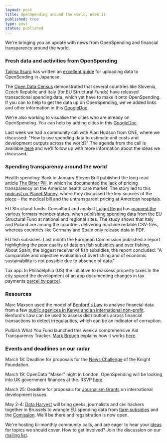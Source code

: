 ```yaml
---
layout: post
title: OpenSpending around the world, Week 11
published: true
type: post
status: published
---
```


We're bringing you an update with news from OpenSpending and financial transparency around the world.

### Fresh data and activities from OpenSpending 
[Tajima Itsuro](https://twitter.com/niryuu) has written an [excellent guide](http://qiita.com/items/4adb658c627d2e6d48e4) for uploading data to OpenSending in Japanese.

The [Open Data Census](http://census.okfn.org/) demonstrated that several countries like Slovenia, Czech Republic and Italy (for EU Structural Funds) have released transactional spending data, which yet have to make it onto OpenSpending. If you can to help to get the data up on OpenSpending, we've added links and other information in this [GoogleDoc](https://docs.google.com/spreadsheet/ccc?key=0AvdkMlz2NopEdElqWTBJS0Q1Q083VlI3YUFLTl9OY0E&usp=sharing).  

We're also working to visualise the cities who are already on OpenSpending. You can help by adding cities in this [GoogleDoc](https://docs.google.com/spreadsheet/ccc?key=0AqR8dXc6Ji4JdHZZNUpWQ2paY3FfYTdFNXkxZXZDTWc#gid=0).

Last week we had a community call with Alan Hudson from ONE, where we discussed: "How to use spending data to estimate unit costs and development outputs across the world?"
The agenda from the call is available [here](http://wdmmg.okfnpad.org/22?) and we'll follow up with more information about the ideas we discussed.

### Spending transparency around the world
Health spending: Back in January Steven Brill published the long read article [The Bitter Pill](http://www.time.com/time/magazine/article/0,9171,2136864,00.html), in which he documented the lack of pricing transparency on the American health care market. The story led to this [podcast on Planet Money](http://www.npr.org/blogs/money/2013/02/26/172996963/episode-439-the-mysterious-power-of-a-hospital-bill), where they discussed the key sources of the piece - the medical bill and the untransparent pricing at American hospitals.

EU Structural funds: Consultant and analyst [Luiggi Reggi](http://www.luigireggi.eu/) has [mapped the various formats member states](http://www.luigireggi.eu/Innovation-policies/Home/Entries/2012/11/9_an_interactive_map_to_find_real_open_data_on_Structural_funds_ACROSS_EUROPE.html), when publishing spending data from the EU Structural Fund at national and regional sites. The study shows that Italy and Poland are among the countries delivering machine redable CSV-files, whereas countries like Germany and Spain only release data in PDF. 

EU fish subsidies: Last month the European Commission published a report highlighting the [poor quality of data on fish subsidies and over fishing](http://eur-lex.europa.eu/LexUriServ/LexUriServ.do?uri=COM:2013:0085:FIN:EN:PDF). About Spain, the biggest receiver of fish subsidies, the report concluded: "A comparable and objective evaluation of overfishing and of economic sustainability is not 
possible due to absence of data." 

Tax app: In Philadelphia (US) the initiative to reassess property taxes in the city spured the development of an app documenting changes in tax payments [parcel by parcel](http://axisphillyapps.tumblr.com/post/44714283089/how-we-made-the-avi-map). 

### Resources
Marc Maxson used the model of [Benford's Law](http://en.wikipedia.org/wiki/Benford's_law) to analyse financial data from a few [public agenices in Kenya and an international non-profit](http://chewychunks.wordpress.com/2013/02/17/the-weekend-i-audited-the-world/). Benford's Law can be used to assess distributions across financial transactions to detect irregularities, which can be an indicator of corruption.

Pulbish What You Fund launched this week a comprehensive Aid Transparency Tracker. [Mark Brough](https://twitter.com/mark_brough) explains how it works [here](http://openspending.org/blog/2013/03/13/Launching-the-Aid-Transparency-Tracker.html).

### Events and deadlines on our radar
March 18: Deadline for proposals for the [News Challenge](https://www.newschallenge.org/) of the Knight Foundation.

March 19: OpenData "Maker" night in London. OpenSpending will be looking into UK government finances at the. RSVP [here](http://bit.ly/Zpo5OU) 

March 25: Deadline for proposals for [Journalism Grants](journagrants.org) on international development issues. 

May 2-4: [Data Harvest](http://www.journalismfund.eu/dataharvest13) will bring geeks, journalists and civi hackers together in Brussels to wrangle EU spending data from [farm subsidies](http://farmsubsidy.org/) and the [Comission](http://openspending.org/eu-commission-fts). We'll be there and regsistration is now open.

We're hosting bi-monthly community calls, and are eager to hear your [ideas](https://twitter.com/openspending) for topics we should cover. 
How to get involved? Join the discussion on our [mailing list](http://lists.okfn.org/mailman/listinfo/openspending). 
